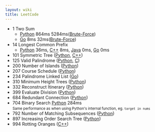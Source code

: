 ```yaml
---
layout: wiki 
title: LeetCode
---
```


- 1 Two Sum
  - [Python](https://github.com/likejazz/leetcode/blob/master/leetcode/1-two-sum.py) 864ms 5284ms([Brute-Force](https://leetcode.com/submissions/detail/245362891/))
  - [Go](https://github.com/likejazz/leetcode/blob/master/leetcode/1-two-sum.go) 8ms 32ms([Brute-Force](https://leetcode.com/submissions/detail/245373276/))
- 14 Longest Common Prefix
  - [Python](https://github.com/likejazz/leetcode/blob/master/leetcode/14-longest-common-prefix.py) 36ms, [C++](https://github.com/likejazz/leetcode/blob/master/leetcode/14-longest-common-prefix.cpp) 8ms, [Java](https://github.com/likejazz/leetcode/blob/master/leetcode/14-longest-common-prefix.java) 0ms, [Go](https://github.com/likejazz/leetcode/blob/master/leetcode/14-longest-common-prefix.go) 0ms
- 101 Symmetric Tree ([Python](https://github.com/likejazz/leetcode/blob/master/leetcode/101-symmetric-tree.py), [C++](https://github.com/likejazz/leetcode/blob/master/leetcode/101-symmetric-tree.cpp))
- 125 Valid Palindrome ([Python](https://github.com/likejazz/leetcode/blob/master/leetcode/125-valid-palindrome.py), [C](https://github.com/likejazz/leetcode/blob/master/leetcode/125-valid-palindrome.c))
- 200 Number of Islands ([Python](https://github.com/likejazz/leetcode/blob/master/leetcode/200-number-of-islands.py))
- 207 Course Schedule ([Python](https://github.com/likejazz/leetcode/blob/master/leetcode/207-course-schedule.py))
- 234 Palindrome Linked List ([Go](https://github.com/likejazz/leetcode/blob/master/leetcode/234-palindrome-linked-list.go))
- 310 Minimum Height Trees ([Python](https://github.com/likejazz/leetcode/blob/master/leetcode/310-minimum-height-trees.py))
- 332 Reconstruct Itinerary ([Python](https://github.com/likejazz/leetcode/blob/master/leetcode/332-reconstruct-itinerary.py))
- 399 Evaluate Division ([Python](https://github.com/likejazz/leetcode/blob/master/leetcode/399-evaluate-division.py))
- 684 Redundant Connection ([Python](https://github.com/likejazz/leetcode/blob/master/leetcode/684-redundant-connection.py))
- 704 Binary Search [Python](https://github.com/likejazz/leetcode/blob/master/leetcode/704-binary-search.py) 284ms  
<small>Same performance as when using Python's internal function, eg. `target in nums`</small>
- 792 Number of Matching Subsequences ([Python](https://github.com/likejazz/leetcode/blob/master/leetcode/792-number-of-matching-subsequences.py))
- 897 Increasing Order Search Tree ([Python](https://github.com/likejazz/leetcode/blob/master/leetcode/897.py))
- 994 Rotting Oranges ([C++](https://github.com/likejazz/leetcode/blob/master/leetcode/994-rotting-oranges.cpp))
